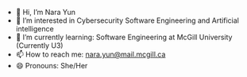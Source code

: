 - 👋 Hi, I’m Nara Yun
- 👀 I’m interested in Cybersecurity Software Engineering and Artificial intelligence 
- 🌱 I’m currently learning: Software Engineering at McGill University (Currently U3)
- 📫 How to reach me: nara.yun@mail.mcgill.ca
- 😄 Pronouns: She/Her


<!---
NaraYun0614/NaraYun0614 is a ✨ special ✨ repository because its `README.md` (this file) appears on your GitHub profile.
You can click the Preview link to take a look at your changes.
--->

